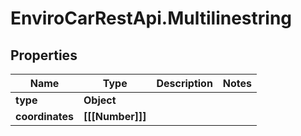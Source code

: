 # EnviroCarRestApi.Multilinestring

## Properties
Name | Type | Description | Notes
------------ | ------------- | ------------- | -------------
**type** | **Object** |  | 
**coordinates** | **[[[Number]]]** |  | 
